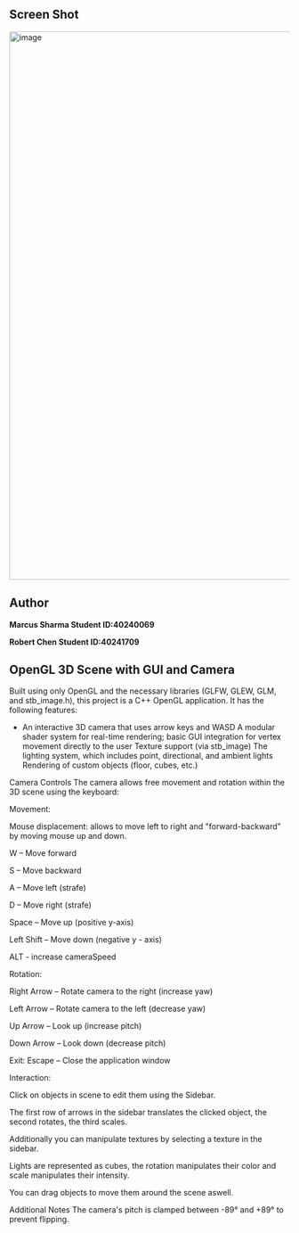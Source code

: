 ## Screen Shot
<img width="1919" height="984" alt="image" src="https://github.com/user-attachments/assets/42c0f2b0-a40c-45bd-a5b3-b5b96668fad3" />


## Author

**Marcus Sharma Student ID:40240069**

**Robert Chen Student ID:40241709**  


## OpenGL 3D Scene with GUI and Camera

Built using only OpenGL and the necessary libraries (GLFW, GLEW, GLM, and stb_image.h), this project is a C++ OpenGL application. 
It has the following features:
- An interactive 3D camera that uses arrow keys and WASD
A modular shader system for real-time rendering; basic GUI integration for vertex movement directly to the user
Texture support (via stb_image)
The lighting system, which includes point, directional, and ambient lights
Rendering of custom objects (floor, cubes, etc.)


Camera Controls
The camera allows free movement and rotation within the 3D scene using the keyboard:

Movement:

Mouse displacement: allows to move left to right and "forward-backward" by moving mouse up and down.


W – Move forward

S – Move backward

A – Move left (strafe)

D – Move right (strafe)

Space – Move up (positive y-axis)

Left Shift – Move down (negative y - axis)

ALT - increase cameraSpeed

Rotation:

Right Arrow – Rotate camera to the right (increase yaw)

Left Arrow – Rotate camera to the left (decrease yaw)

Up Arrow – Look up (increase pitch)

Down Arrow – Look down (decrease pitch)

Exit:
Escape – Close the application window

Interaction:

Click on objects in scene to edit them using the Sidebar.

The first row of arrows in the sidebar translates the clicked object, the second rotates, the third scales.

Additionally you can manipulate textures by selecting a texture in the sidebar.

Lights are represented as cubes, the rotation manipulates their color and scale manipulates their intensity.

You can drag objects to move them around the scene aswell.

Additional Notes
The camera's pitch is clamped between -89° and +89° to prevent flipping.
